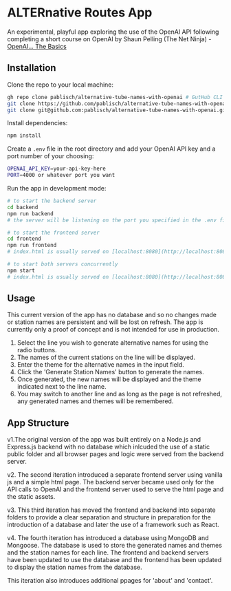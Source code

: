 # ALTERnative Routes App

An experimental, playful app exploring the use of the OpenAI API following completing a short course on OpenAI by Shaun Pelling (The Net Ninja) - [OpenAI... The Basics](https://www.youtube.com/playlist?list=PL4cUxeGkcC9ipdXMDVcGimIVMG_Z6-Vsu)

## Installation

Clone the repo to your local machine:
```bash
gh repo clone pablisch/alternative-tube-names-with-openai # GutHub CLI
git clone https://github.com/pablisch/alternative-tube-names-with-openai.git # HTTPS
git clone git@github.com:pablisch/alternative-tube-names-with-openai.git # SSH
```
Install dependencies:
```bash
npm install
```
Create a `.env` file in the root directory and add your OpenAI API key and a port number of your choosing:
```bash
OPENAI_API_KEY=your-api-key-here
PORT=4000 or whatever port you want
```
Run the app in development mode:
```bash
# to start the backend server
cd backend
npm run backend 
# the server will be listening on the port you specified in the .env file or 4000 by default
```
```bash
# to start the frontend server
cd frontend
npm run frontend 
# index.html is usually served on [localhost:8080](http://localhost:8080)
```
```bash
# to start both servers concurrently
npm start
# index.html is usually served on [localhost:8080](http://localhost:8080)
```

## Usage
This current version of the app has no database and so no changes made or station names are persistent and will be lost on refresh. The app is currently only a proof of concept and is not intended for use in production.

1. Select the line you wish to generate alternative names for using the radio buttons.
2. The names of the current stations on the line will be displayed.
3. Enter the theme for the alternative names in the input field.
4. Click the 'Generate Station Names' button to generate the names.
5. Once generated, the new names will be displayed and the theme indicated next to the line name.
6. You may switch to another line and as long as the page is not refreshed, any generated names and themes will be remembered.

## App Structure
v1.The original version of the app was built entirely on a Node.js and Express.js backend with no database which inlcuded the use of a static public folder and all browser pages and logic were served from the backend server.

v2. The second iteration introduced a separate frontend server using vanilla js and a simple html page. The backend server became used only for the API calls to OpenAI and the frontend server used to serve the html page and the static assets.

v3. This third iteration has moved the frontend and backend into separate folders to provide a clear separation and structure in preparation for the introduction of a database and later the use of a framework such as React.

v4. The fourth iteration has introduced a database using MongoDB and Mongoose. The database is used to store the generated names and themes and the station names for each line. The frontend and backend servers have been updated to use the database and the frontend has been updated to display the station names from the database.

This iteration also introduces additional ppages for 'about' and 'contact'.